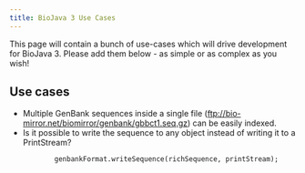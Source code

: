 ```yaml
---
title: BioJava 3 Use Cases
---
```


This page will contain a bunch of use-cases which will drive development
for BioJava 3. Please add them below - as simple or as complex as you
wish!

Use cases
---------

-   Multiple GenBank sequences inside a single file
    (ftp://bio-mirror.net/biomirror/genbank/gbbct1.seq.gz) can be easily
    indexed.
-   Is it possible to write the sequence to any object instead of
    writing it to a PrintStream?

`           genbankFormat.writeSequence(richSequence, printStream);`
